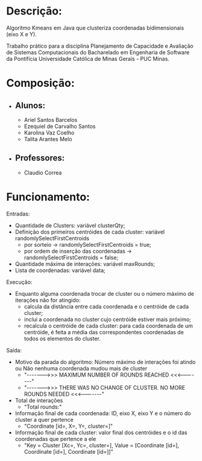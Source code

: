 
# Descrição:

Algoritmo Kmeans em Java que clusteriza coordenadas bidimensionais (eixo X e Y). 

Trabalho prático para a disciplina Planejamento de Capacidade e Avaliação de Sistemas Computacionais do Bacharelado em Engenharia de Software da Pontifícia Universidade Católica de Minas Gerais - PUC Minas.

# Composição:

- ## Alunos:
  - Ariel Santos Barcelos
  - Ezequiel de Carvalho Santos
  - Karolina Vaz Coelho
  - Talita Arantes Melo

- ## Professores:
  - Claudio Correa

# Funcionamento:

Entradas: 
- Quantidade de Clusters: variável clusterQty;
- Definição dos primeiros centróides de cada cluster: variável randomlySelectFirstCentroids
  - por sorteio -> randomlySelectFirstCentroids = true;
  - por ordem de inserção das coordenadas -> randomlySelectFirstCentroids = false;
- Quantidade máxima de interações: variável maxRounds;
- Lista de coordenadas: variável data;

Execução:
- Enquanto alguma coordenada trocar de cluster ou o número máximo de iterações não for atingido:
  - calcula da distância entre cada coordenada e o centróide de cada cluster; 
  - inclui a coordenada no cluster cujo centróide estiver mais próximo;
  - recalcula o centróide de cada cluster: para cada coordenada de um centróide, é feita a média das correspondentes coordenadas de todos os elementos do cluster.

Saída:
- Motivo da parada do algoritmo: Número máximo de interações foi atindo ou Não nenhuma coordenada mudou mais de cluster
  - "------->>> MAXIMUM NUMBER OF ROUNDS REACHED <<<-------"
  - "------->>> THERE WAS NO CHANGE OF CLUSTER. NO MORE ROUNDS NEEDED <<<-------"
- Total de interações
  - "Total rounds:"
- Informação final de cada coordenada: ID, eixo X, eixo Y e o número do cluster a quer pertence
  - "Coordinate [id=, X=, Y=, cluster=]"
- Informação final de cada cluster: valor final dos centróides e o id das coordenadas que pertence a ele
  - "Key = Cluster [Xc=, Yc=, cluster=], Value = [Coordinate [id=], Coordinate [id=], Coordinate [id=]]"


